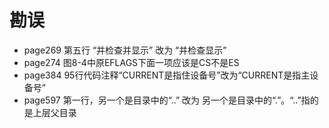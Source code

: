# 勘误

* page269 第五行  “并检查并显示” 改为 “并检查显示”
* page274 图8-4中原EFLAGS下面一项应该是CS不是ES
* page384 95行代码注释“CURRENT是指住设备号”改为“CURRENT是指主设备号”
* page597 第一行，另一个是目录中的“..” 改为 另一个是目录中的“.”。“..”指的是上层父目录

